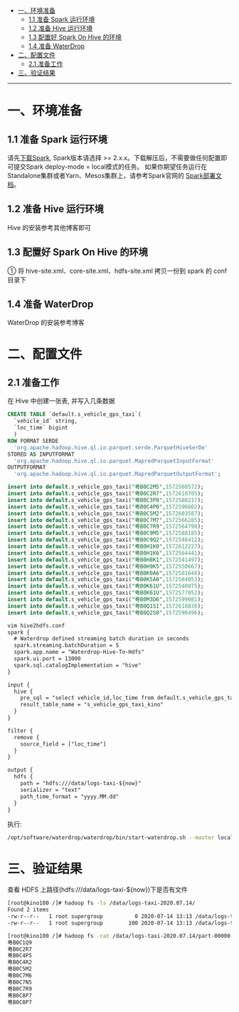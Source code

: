 

* [一、环境准备](#%E4%B8%80%E7%8E%AF%E5%A2%83%E5%87%86%E5%A4%87)
  * [1\.1 准备 Spark 运行环境](#11-%E5%87%86%E5%A4%87-spark-%E8%BF%90%E8%A1%8C%E7%8E%AF%E5%A2%83)
  * [1\.2 准备 Hive 运行环境](#12-%E5%87%86%E5%A4%87-hive-%E8%BF%90%E8%A1%8C%E7%8E%AF%E5%A2%83)
  * [1\.3 配置好 Spark On Hive 的环境](#13-%E9%85%8D%E7%BD%AE%E5%A5%BD-spark-on-hive-%E7%9A%84%E7%8E%AF%E5%A2%83)
  * [1\.4 准备 WaterDrop](#14-%E5%87%86%E5%A4%87-waterdrop)
* [二、配置文件](#%E4%BA%8C%E9%85%8D%E7%BD%AE%E6%96%87%E4%BB%B6)
  * [2\.1 准备工作](#21-%E5%87%86%E5%A4%87%E5%B7%A5%E4%BD%9C)
* [三、验证结果](#%E4%B8%89%E9%AA%8C%E8%AF%81%E7%BB%93%E6%9E%9C)

---


# 一、环境准备
## 1.1 准备 Spark 运行环境
请先[下载Spark](http://spark.apache.org/downloads.html "下载Spark"), Spark版本请选择 >= 2.x.x。下载解压后，不需要做任何配置即可提交Spark deploy-mode = local模式的任务。 如果你期望任务运行在Standalone集群或者Yarn、Mesos集群上，请参考Spark官网的 [Spark部署文档](http://spark.apache.org/docs/latest/cluster-overview.html "Spark部署文档")。

## 1.2 准备 Hive 运行环境
Hive 的安装参考其他博客即可

## 1.3 配置好 Spark On Hive 的环境
① 将 hive-site.xml、core-site.xml、hdfs-site.xml 拷贝一份到 spark 的 conf 目录下

## 1.4 准备 WaterDrop
WaterDrop 的安装参考博客

# 二、配置文件
## 2.1 准备工作
在 Hive 中创建一张表, 并写入几条数据
```sql
CREATE TABLE `default.s_vehicle_gps_taxi`(
  `vehicle_id` string, 
  `loc_time` bigint
  )
ROW FORMAT SERDE 
  'org.apache.hadoop.hive.ql.io.parquet.serde.ParquetHiveSerDe' 
STORED AS INPUTFORMAT 
  'org.apache.hadoop.hive.ql.io.parquet.MapredParquetInputFormat' 
OUTPUTFORMAT 
  'org.apache.hadoop.hive.ql.io.parquet.MapredParquetOutputFormat';

insert into default.s_vehicle_gps_taxi("粤B0C2M5",1572560572);
insert into default.s_vehicle_gps_taxi("粤B0C2R7",1572618705);
insert into default.s_vehicle_gps_taxi("粤B0C3P0",1572588217);
insert into default.s_vehicle_gps_taxi("粤B0C4P0",1572596602);
insert into default.s_vehicle_gps_taxi("粤B0C5M2",1572603587);
insert into default.s_vehicle_gps_taxi("粤B0C7M7",1572566285);
insert into default.s_vehicle_gps_taxi("粤B0C7R9",1572564798);
insert into default.s_vehicle_gps_taxi("粤B0C9M5",1572588185);
insert into default.s_vehicle_gps_taxi("粤B0C9Q2",1572548412);
insert into default.s_vehicle_gps_taxi("粤B0H1K0",1572612227);
insert into default.s_vehicle_gps_taxi("粤B0H1K6",1572564441);
insert into default.s_vehicle_gps_taxi("粤B0H8K1",1572541497);
insert into default.s_vehicle_gps_taxi("粤B0H9K5",1572550667);
insert into default.s_vehicle_gps_taxi("粤B0K0A6",1572581648);
insert into default.s_vehicle_gps_taxi("粤B0K5A0",1572584053);
insert into default.s_vehicle_gps_taxi("粤B0K61U",1572540875);
insert into default.s_vehicle_gps_taxi("粤B0K61U",1572577852);
insert into default.s_vehicle_gps_taxi("粤B0M3D6",1572599081);
insert into default.s_vehicle_gps_taxi("粤B0Q1S1",1572618836);
insert into default.s_vehicle_gps_taxi("粤B0Q2S0",1572590496);
```

```xml
vim hive2hdfs.conf
spark {
  # Waterdrop defined streaming batch duration in seconds
  spark.streaming.batchDuration = 5
  spark.app.name = "Waterdrop-Hive-To-Hdfs"
  spark.ui.port = 13000
  spark.sql.catalogImplementation = "hive"
}

input {
  hive {
    pre_sql = "select vehicle_id,loc_time from default.s_vehicle_gps_taxi limit 10"
    result_table_name = "s_vehicle_gps_taxi_kino"
  }
}

filter {
  remove {
    source_field = ["loc_time"]
  }
}

output {
  hdfs {
    path = "hdfs:///data/logs-taxi-${now}"
    serializer = "text"
    path_time_format = "yyyy.MM.dd"
  }
}
```
执行:
```bash
/opt/software/waterdrop/waterdrop/bin/start-waterdrop.sh --master local[4] --deploy-mode client --config /opt/software/waterdrop/waterdrop/config/hive2hdfs.conf
```

# 三、验证结果
查看 HDFS 上路径(hdfs:///data/logs-taxi-${now})下是否有文件
```bash
[root@kino100 /]# hadoop fs -ls /data/logs-taxi-2020.07.14/
Found 2 items
-rw-r--r--   1 root supergroup          0 2020-07-14 13:13 /data/logs-taxi-2020.07.14/_SUCCESS
-rw-r--r--   1 root supergroup        100 2020-07-14 13:13 /data/logs-taxi-2020.07.14/part-00000-70da7e80-67e3-4b67-8133-85a2eea04ab6-c000.txt

[root@kino100 /]# hadoop fs -cat /data/logs-taxi-2020.07.14/part-00000-70da7e80-67e3-4b67-8133-85a2eea04ab6-c000.txt
粤B0C1Q9
粤B0C2R7
粤B0C4P5
粤B0C4R2
粤B0C5M2
粤B0C7M6
粤B0C7N5
粤B0C7R9
粤B0C8P7
粤B0C8P7
```
